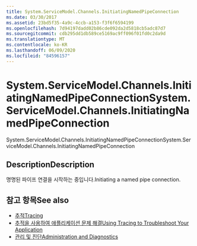 ```yaml
---
title: System.ServiceModel.Channels.InitiatingNamedPipeConnection
ms.date: 03/30/2017
ms.assetid: 23bd5f35-4a9c-4ccb-a153-f3f6f6594199
ms.openlocfilehash: 7d94197dadd02b86cde092da2d5818cb5adc87d7
ms.sourcegitcommit: cdb295dd1db589ce5169ac9ff096f01fd0c2da9d
ms.translationtype: MT
ms.contentlocale: ko-KR
ms.lasthandoff: 06/09/2020
ms.locfileid: "84596157"
---
```

# <a name="systemservicemodelchannelsinitiatingnamedpipeconnection"></a><span data-ttu-id="8ebcf-102">System.ServiceModel.Channels.InitiatingNamedPipeConnection</span><span class="sxs-lookup"><span data-stu-id="8ebcf-102">System.ServiceModel.Channels.InitiatingNamedPipeConnection</span></span>
<span data-ttu-id="8ebcf-103">System.ServiceModel.Channels.InitiatingNamedPipeConnection</span><span class="sxs-lookup"><span data-stu-id="8ebcf-103">System.ServiceModel.Channels.InitiatingNamedPipeConnection</span></span>  
  
## <a name="description"></a><span data-ttu-id="8ebcf-104">Description</span><span class="sxs-lookup"><span data-stu-id="8ebcf-104">Description</span></span>  
 <span data-ttu-id="8ebcf-105">명명된 파이프 연결을 시작하는 중입니다.</span><span class="sxs-lookup"><span data-stu-id="8ebcf-105">Initiating a named pipe connection.</span></span>  
  
## <a name="see-also"></a><span data-ttu-id="8ebcf-106">참고 항목</span><span class="sxs-lookup"><span data-stu-id="8ebcf-106">See also</span></span>

- [<span data-ttu-id="8ebcf-107">추적</span><span class="sxs-lookup"><span data-stu-id="8ebcf-107">Tracing</span></span>](index.md)
- [<span data-ttu-id="8ebcf-108">추적을 사용하여 애플리케이션 문제 해결</span><span class="sxs-lookup"><span data-stu-id="8ebcf-108">Using Tracing to Troubleshoot Your Application</span></span>](using-tracing-to-troubleshoot-your-application.md)
- [<span data-ttu-id="8ebcf-109">관리 및 진단</span><span class="sxs-lookup"><span data-stu-id="8ebcf-109">Administration and Diagnostics</span></span>](../index.md)

